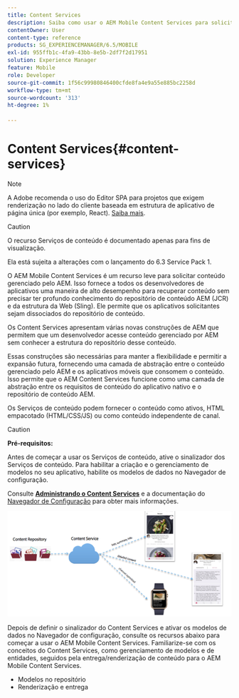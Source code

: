 ```yaml
---
title: Content Services
description: Saiba como usar o AEM Mobile Content Services para solicitar conteúdo gerenciado pelo AEM.
contentOwner: User
content-type: reference
products: SG_EXPERIENCEMANAGER/6.5/MOBILE
exl-id: 955ffb1c-4fa9-43bb-8e5b-2df7f2d17951
solution: Experience Manager
feature: Mobile
role: Developer
source-git-commit: 1f56c99980846400cfde8fa4e9a55e885bc2258d
workflow-type: tm+mt
source-wordcount: '313'
ht-degree: 1%

---
```


# Content Services{#content-services}

>[!NOTE]
>
>A Adobe recomenda o uso do Editor SPA para projetos que exigem renderização no lado do cliente baseada em estrutura de aplicativo de página única (por exemplo, React). [Saiba mais](/help/sites-developing/spa-overview.md).

>[!CAUTION]
>
>O recurso Serviços de conteúdo é documentado apenas para fins de visualização.
>
>Ela está sujeita a alterações com o lançamento do 6.3 Service Pack 1.

O AEM Mobile Content Services é um recurso leve para solicitar conteúdo gerenciado pelo AEM. Isso fornece a todos os desenvolvedores de aplicativos uma maneira de alto desempenho para recuperar conteúdo sem precisar ter profundo conhecimento do repositório de conteúdo AEM (JCR) e da estrutura da Web (Sling). Ele permite que os aplicativos solicitantes sejam dissociados do repositório de conteúdo.

Os Content Services apresentam várias novas construções de AEM que permitem que um desenvolvedor acesse conteúdo gerenciado por AEM sem conhecer a estrutura do repositório desse conteúdo.

Essas construções são necessárias para manter a flexibilidade e permitir a expansão futura, fornecendo uma camada de abstração entre o conteúdo gerenciado pelo AEM e os aplicativos móveis que consomem o conteúdo. Isso permite que o AEM Content Services funcione como uma camada de abstração entre os requisitos de conteúdo do aplicativo nativo e o repositório de conteúdo AEM.

Os Serviços de conteúdo podem fornecer o conteúdo como ativos, HTML empacotado (HTML/CSS/JS) ou como conteúdo independente de canal.

>[!CAUTION]
>
>**Pré-requisitos:**
>
>Antes de começar a usar os Serviços de conteúdo, ative o sinalizador dos Serviços de conteúdo. Para habilitar a criação e o gerenciamento de modelos no seu aplicativo, habilite os modelos de dados no Navegador de configuração.
>
>Consulte **[Administrando o Content Services](/help/mobile/developing-content-services.md)** e a documentação do [Navegador de Configuração](/help/sites-administering/configurations.md) para obter mais informações.

![chlimage_1-143](assets/chlimage_1-143.png)

Depois de definir o sinalizador do Content Services e ativar os modelos de dados no Navegador de configuração, consulte os recursos abaixo para começar a usar o AEM Mobile Content Services. Familiarize-se com os conceitos do Content Services, como gerenciamento de modelos e de entidades, seguidos pela entrega/renderização de conteúdo para o AEM Mobile Content Services.

* Modelos no repositório
* Renderização e entrega
